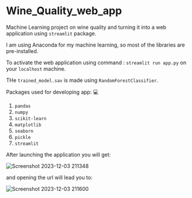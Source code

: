 # Wine_Quality_web_app

Machine Learning project on wine quality and turning it into a web application using `streamlit` package.

I am using Anaconda for my machine learning, so most of the libraries are pre-installed.

To activate the web application using command : `streamlit run app.py` on your `localhost` machine.

THe `trained_model.sav` is made using `RandomForestClassifier`.

Packages used for developing app: 💻
1. `pandas`
2. `numpy`
3. `scikit-learn`
4. `matplotlib`
5. `seaborn`
6. `pickle`
7. `streamlit`

After launching the application you will get:

![Screenshot 2023-12-03 211348](https://github.com/kunal260100/Wine_Quality_web_app/assets/113965493/bb50576b-96e6-407e-a46f-2c3ac99c05b0)


and opening the url will lead you to:

![Screenshot 2023-12-03 211600](https://github.com/kunal260100/Wine_Quality_web_app/assets/113965493/e262ad85-86c9-4860-995a-b61fa47a0f93)
